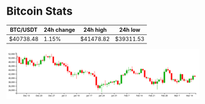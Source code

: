 # Bitcoin Stats

BTC/USDT|24h change|24h high|24h low|
|---|---|---|---|
|$40738.48|1.15%|$41478.82|$39311.53|

<img src="./chart.svg">
